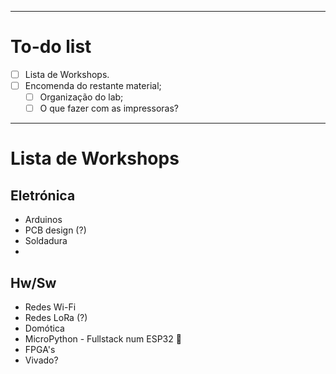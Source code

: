 ***

# To-do list
- [ ] Lista de Workshops.
- [ ] Encomenda do restante material;
	- [ ] Organização do lab;
	- [ ] O que fazer com as impressoras?
***
# Lista de Workshops
## Eletrónica
- Arduinos
- PCB design (?)
- Soldadura
- 

## Hw/Sw
- Redes Wi-Fi
- Redes LoRa (?)
- Domótica
- MicroPython - Fullstack num ESP32 👀
- FPGA's
- Vivado?

